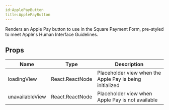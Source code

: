 ```yaml
---
id:ApplePayButton
title:ApplePayButton
---
```

Renders an Apple Pay button to use in the Square Payment Form, pre-styled to meet Apple's Human Interface Guidelines.
## Props
|Name|Type|Description|
|---|---|---|
|loadingView|React.ReactNode|Placeholder view when the Apple Pay is being initialized|
|unavailableView|React.ReactNode|Placeholder view when Apple Pay is not available|